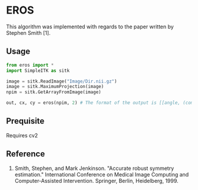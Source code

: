 # EROS

This algorithm was implemented with regards to the paper written by Stephen Smith [1].


## Usage

```python
from eros import *
import SimpleITK as sitk

image = sitk.ReadImage("Image/Dir.nii.gz")
image = sitk.MaximumProjection(image)
npim = sitk.GetArrayFromImage(image)

out, cx, cy = eros(npim, 2) # The format of the output is [[angle, (com_x, com_y)], ... ]
```

## Prequisite

Requires cv2

## Reference
1. Smith, Stephen, and Mark Jenkinson. "Accurate robust symmetry estimation." International Conference on Medical Image Computing and Computer-Assisted Intervention. Springer, Berlin, Heidelberg, 1999.